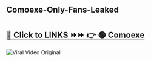 
 ## Comoexe-Only-Fans-Leaked

# <h2><a href="https://clipsfans.com/Comoexe&ref=git">🔗 Click to LINKS ⏩⏩ 👉 🟢 Comoexe </a></h2>

<a href="https://clipsfans.com/Comoexe&ref=git" rel="nofollow" data-target="animated-image.originalLink"><img src="https://i.ibb.co.com/xMMVF88/686577567.gif" alt="Viral Video Original" style="max-width: 100%; display: inline-block;" data-target="animated-image.originalImage"></a>
